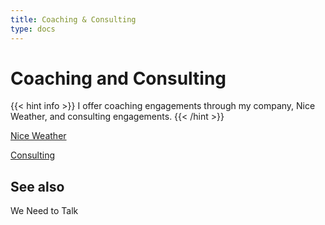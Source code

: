 ```yaml
---
title: Coaching & Consulting
type: docs
---
```

# Coaching and Consulting
{{< hint info >}}
I offer coaching engagements through my company, Nice Weather, and consulting engagements.
{{< /hint >}}

[Nice Weather](/niceweather)

[Consulting](/coaching)

## See also

We Need to Talk